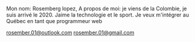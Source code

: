Mon nom: Rosemberg lopez, 
A propos de moi: je viens de la Colombie, je suis arrivé le 2020. 
Jaime la technologie et le sport. 
Je veux m'intégrer au Québec en tant que programmeur web 

rosember.01@outlook.com
rosember.01@gmail.com
